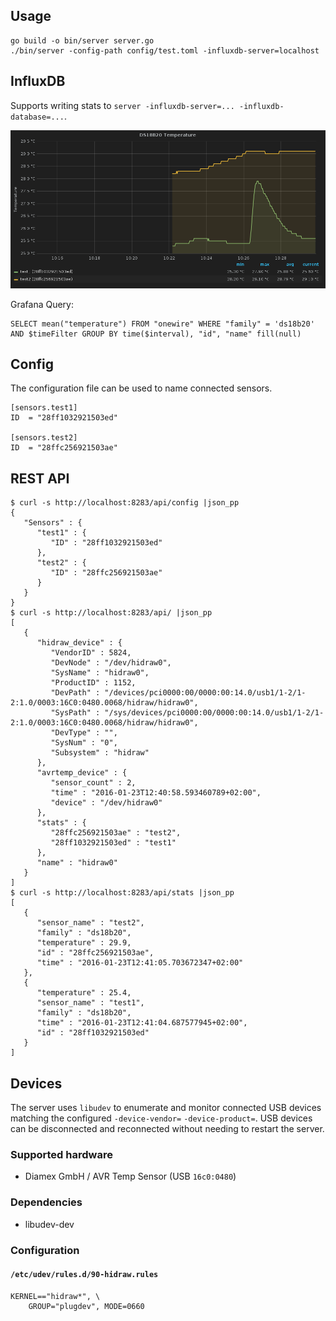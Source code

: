 ## Usage

    go build -o bin/server server.go 
    ./bin/server -config-path config/test.toml -influxdb-server=localhost

## InfluxDB

Supports writing stats to `server -influxdb-server=... -influxdb-database=...`.

![Grafana Screenshot](/docs/grafana.png?raw=true "Grafana")

Grafana Query:

    SELECT mean("temperature") FROM "onewire" WHERE "family" = 'ds18b20' AND $timeFilter GROUP BY time($interval), "id", "name" fill(null)

## Config
The configuration file can be used to name connected sensors.

    [sensors.test1]
    ID  = "28ff1032921503ed"

    [sensors.test2]
    ID  = "28ffc256921503ae"

## REST API

    $ curl -s http://localhost:8283/api/config |json_pp
    {
       "Sensors" : {
          "test1" : {
             "ID" : "28ff1032921503ed"
          },
          "test2" : {
             "ID" : "28ffc256921503ae"
          }
       }
    }
    $ curl -s http://localhost:8283/api/ |json_pp
    [
       {
          "hidraw_device" : {
             "VendorID" : 5824,
             "DevNode" : "/dev/hidraw0",
             "SysName" : "hidraw0",
             "ProductID" : 1152,
             "DevPath" : "/devices/pci0000:00/0000:00:14.0/usb1/1-2/1-2:1.0/0003:16C0:0480.0068/hidraw/hidraw0",
             "SysPath" : "/sys/devices/pci0000:00/0000:00:14.0/usb1/1-2/1-2:1.0/0003:16C0:0480.0068/hidraw/hidraw0",
             "DevType" : "",
             "SysNum" : "0",
             "Subsystem" : "hidraw"
          },
          "avrtemp_device" : {
             "sensor_count" : 2,
             "time" : "2016-01-23T12:40:58.593460789+02:00",
             "device" : "/dev/hidraw0"
          },
          "stats" : {
             "28ffc256921503ae" : "test2",
             "28ff1032921503ed" : "test1"
          },
          "name" : "hidraw0"
       }
    ]
    $ curl -s http://localhost:8283/api/stats |json_pp
    [
       {
          "sensor_name" : "test2",
          "family" : "ds18b20",
          "temperature" : 29.9,
          "id" : "28ffc256921503ae",
          "time" : "2016-01-23T12:41:05.703672347+02:00"
       },
       {
          "temperature" : 25.4,
          "sensor_name" : "test1",
          "family" : "ds18b20",
          "time" : "2016-01-23T12:41:04.687577945+02:00",
          "id" : "28ff1032921503ed"
       }
    ]

## Devices

The server uses `libudev` to enumerate and monitor connected USB devices matching the configured `-device-vendor=` `-device-product=`. USB devices can be disconnected and reconnected without needing to restart the server.

### Supported hardware

* Diamex GmbH / AVR Temp Sensor (USB `16c0:0480`)

### Dependencies

* libudev-dev

### Configuration

#### `/etc/udev/rules.d/90-hidraw.rules`

    KERNEL=="hidraw*", \
        GROUP="plugdev", MODE=0660

